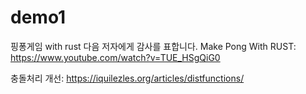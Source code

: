 # demo1

핑퐁게임 with rust
다음 저자에게 감사를 표합니다. 
Make Pong With RUST:
https://www.youtube.com/watch?v=TUE_HSgQiG0

충돌처리 개선:
https://iquilezles.org/articles/distfunctions/
